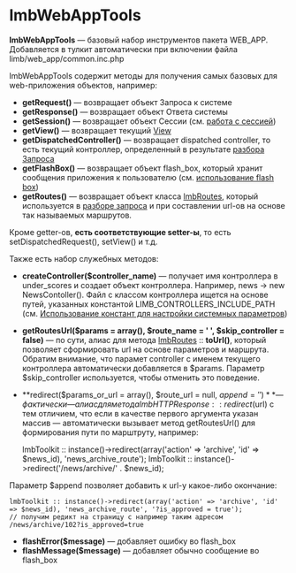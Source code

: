 # lmbWebAppTools
**lmbWebAppTools** — базовый набор инструментов пакета WEB_APP. Добавляется в тулкит автоматически при включении файла limb/web_app/common.inc.php

lmbWebAppTools содержит методы для получения самых базовых для web-приложения объектов, например:

* **getRequest()** — возвращает объект Запроса к системе
* **getResponse()** — возвращает объект Ответа системы
* **getSession()** — возвращает объект Сессии (см. [работа с сессией](./session.md))
* **getView()** — возвращает текущий [View](./view.md)
* **getDispatchedController()** — возвращает dispatched controller, то есть текущий контроллер, определенный в результате [разбора Запроса](./request_dispatching.md)
* **getFlashBox()** — возвращает объект flash_box, который хранит сообщения приложения к пользователю (см. [использование flash box](./flash_box.md))
* **getRoutes()** — возвращает объект класса [lmbRoutes](./lmb_routes.md), который используется в [разборе запроса](./request_dispatching.md) и при составлении url-ов на основе так называемых маршрутов.

Кроме getter-ов, **есть соответствующие setter-ы**, то есть setDispatchedRequest(), setView() и т.д.

Также есть набор служебных методов:

* **createController($controller_name)** — получает имя контроллера в under_scores и создает объект контроллера. Например, news → new NewsContoller(). Файл с классом контроллера ищется на основе путей, указанных константой LIMB_CONTROLLERS_INCLUDE_PATH (см. [Использование констант для настройки системных параметров](../../../../docs/ru/constants.md))
* **getRoutesUrl($params = array(), $route_name = ' ', $skip_controller = false)** — по сути, алиас для метода [lmbRoutes](./lmb_routes.md) :: **toUrl()**, который позволяет сформировать url на основе параметров и маршрута. Обратим внимание, что парамет controller с именем текущего контроллера автоматически добавляется в $params. Параметр $skip_controller используется, чтобы отменить это поведение.
* **redirect($params_or_url = array(), $route_url = null, $append = '')** — фактически — алиас для метода lmbHTTPResponse :: redirect($url) с тем отличием, что если в качестве первого аргумента указан массив — автоматически вызывает метод getRoutesUrl() для формирования пути по марштруту, например:

    lmbToolkit :: instance()->redirect(array('action' => 'archive', 'id' => $news_id), 'news_archive_route');
    lmbToolkit :: instance()->redirect('/news/archive/' . $news_id);

Параметр $append позволяет добавить к url-у какое-либо окончание:

    lmbToolkit :: instance()->redirect(array('action' => 'archive', 'id' => $news_id), 'news_archive_route', '?is_approved = true');
    // получим редикт на страницу с например таким адресом /news/archive/102?is_approved=true

* **flashError($message)** — добавляет ошибку во flash_box
* **flashMessage($message)** — добавляет обычно сообщение во flash_box
